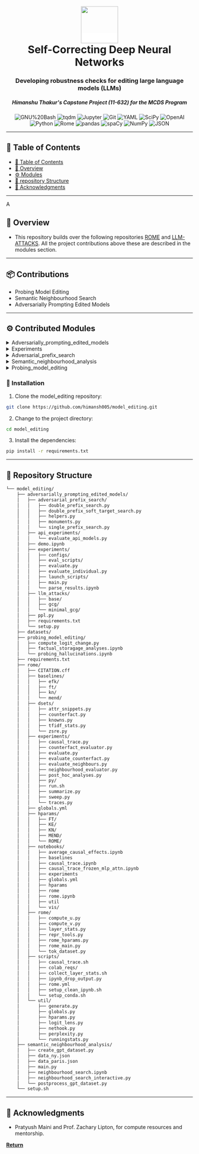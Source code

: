 <div align="center">
<h1 align="center">
<span style="background-color:white"><img src="https://mcds.cs.cmu.edu/sites/all/themes/mcds2015/images/mcdslogo.png" width="100" /></span>
<br>Self-Correcting Deep Neural Networks</h1>
<h3>Developing robustness checks for editing large language models (LLMs)</h3>
<h5>Himanshu Thakur's Capstone Project (11-632) for the MCDS Program</h3>

<p align="center">
<img src="https://img.shields.io/badge/GNU%20Bash-4EAA25.svg?style=flat-square&logo=GNU-Bash&logoColor=white" alt="GNU%20Bash" />
<img src="https://img.shields.io/badge/tqdm-FFC107.svg?style=flat-square&logo=tqdm&logoColor=black" alt="tqdm" />
<img src="https://img.shields.io/badge/Jupyter-F37626.svg?style=flat-square&logo=Jupyter&logoColor=white" alt="Jupyter" />
<img src="https://img.shields.io/badge/Git-F05032.svg?style=flat-square&logo=Git&logoColor=white" alt="Git" />
<img src="https://img.shields.io/badge/YAML-CB171E.svg?style=flat-square&logo=YAML&logoColor=white" alt="YAML" />
<img src="https://img.shields.io/badge/SciPy-8CAAE6.svg?style=flat-square&logo=SciPy&logoColor=white" alt="SciPy" />
<img src="https://img.shields.io/badge/OpenAI-412991.svg?style=flat-square&logo=OpenAI&logoColor=white" alt="OpenAI" />

<img src="https://img.shields.io/badge/Python-3776AB.svg?style=flat-square&logo=Python&logoColor=white" alt="Python" />
<img src="https://img.shields.io/badge/Rome-27272A.svg?style=flat-square&logo=Rome&logoColor=white" alt="Rome" />
<img src="https://img.shields.io/badge/pandas-150458.svg?style=flat-square&logo=pandas&logoColor=white" alt="pandas" />
<img src="https://img.shields.io/badge/spaCy-09A3D5.svg?style=flat-square&logo=spaCy&logoColor=white" alt="spaCy" />
<img src="https://img.shields.io/badge/NumPy-013243.svg?style=flat-square&logo=NumPy&logoColor=white" alt="NumPy" />
<img src="https://img.shields.io/badge/JSON-000000.svg?style=flat-square&logo=JSON&logoColor=white" alt="JSON" />
</p>
</div>

---

## 📖 Table of Contents
- [📖 Table of Contents](#-table-of-contents)
- [📍 Overview](#-overview)
- [⚙️ Modules](#modules)
- [📂 repository Structure](#-repository-structure)
- [👏 Acknowledgments](#-acknowledgments)

---
A

## 📍 Overview

- This repository builds over the following repositories [ROME](https://github.com/kmeng01/rome) and [LLM-ATTACKS](https://github.com/llm-attacks/llm-attacks). All the project contributions above these are described in the modules section.

---

## 📦 Contributions

- Probing Model Editing
- Semantic Neighbourhood Search
- Adversarially Prompting Edited Models

---

## ⚙️ Contributed Modules 

<details closed><summary>Adversarially_prompting_edited_models</summary>

| File                            | Summary       |
| ---                             | ---           |
| [ppl.py]({adversarially_prompting_edited_models/ppl.py})           | Metric to calculated perplexity |

</details>

<details closed><summary>Experiments</summary>

| File                                      | Summary       |
| ---                                       | ---           |
| [parse_results.ipynb]({adversarially_prompting_edited_models/experiments/parse_results.ipynb})        | Post-hoc analyses of results from edited model and metrics |
| [run.sh]({adversarially_prompting_edited_models/experiments/run.sh})                     | Used for evaluate_neighbours as long running eval job|
| [evaluate_counterfact.py]({adversarially_prompting_edited_models/experiments/evaluate_counterfact.py})    | Edits model one at a time, evaluates edited model using the counterfact_evaluator|
| [counterfact_evaluator.py]({{adversarially_prompting_edited_models/experiments/counterfact_evaluator.py})   | Metric to evaluate edited model on CounterFact dataset |
| [post_hoc_analyses.py]({adversarially_prompting_edited_models/experiments/post_hoc_analyses.py})       | Collection of routines to visualize and analyze results from evaluate_neighbours and evaluate_counterfact |
| [evaluate_neighbours.py]({adversarially_prompting_edited_models/experiments/evaluate_neighbours.py})     | Edits model one at a time, evaluates edited model using the neighbourhood_evaluator|
| [neighbourhood_evaluator.py]({adversarially_prompting_edited_models/experiments/neighbourhood_evaluator.py}) | Semantic Neighbourhood Search Metric |

</details>


<details closed><summary>Adversarial_prefix_search</summary>

| File                                               | Summary       |
| ---                                                | ---           |
| [monuments.py]({adversarially_prompting_edited_models/adversarial_prefix_search/monuments.py})                        | A list of monuments in the US and EUROPE, used to edit token space for prefix searches.|
| [single_prefix_search.py]({{adversarially_prompting_edited_models/adversarial_prefix_search/single_prefix_search.py})             | Learns a common prefix for finding side-effects of an edited model  |
| [double_prefix_soft_target_search.py]({{adversarially_prompting_edited_models/adversarial_prefix_search/double_prefix_soft_target_search.py}) | Learns two different prefixs for finding side-effects of an edited model, assuming any soft target |
| [helpers.py]({{adversarially_prompting_edited_models/adversarial_prefix_search/helpers.py})                          | Helper functions for prefix search algorithms |
| [double_prefix_search.py]({{adversarially_prompting_edited_models/adversarial_prefix_search/double_prefix_search.py})             | Learns two different prefixs for finding side-effects of an edited model, assuming the same target |

</details>


<details closed><summary>Semantic_neighbourhood_analysis</summary>

| File                                               | Summary       |
| ---                                                | ---           |
| [data_paris.json]({semantic_neighbourhood_analysis/data_paris.json})                     | Neighbourhood data generation from gpt3.5-turbo, for factual recall anayses |
| [data_ny.json]({semantic_neighbourhood_analysis/data_ny.json})                        | Neighbourhood data generation from gpt3.5-turbo, for factual recall anayses  |
| [create_gpt_dataset.py]({semantic_neighbourhood_analysis/create_gpt_dataset.py})               | Creates neighbourhood data from gpt3.5-turbo, for factual recall anayses, uses word2vec for neighbours |
| [neighbourhood_search_interactive.py]({semantic_neighbourhood_analysis/neighbourhood_search_interactive.py}) | Uses word2vec model for getting K neighbours, prompts edited model and measures Realtive Semantic Drift (RSD), allows testing in interactive mode |
| [postprocess_gpt_dataset.py]({semantic_neighbourhood_analysis/postprocess_gpt_dataset.py})          | Removes malformed data points generated by create_gpt_dataset.py |
| [neighbourhood_search.ipynb]({semantic_neighbourhood_analysis/neighbourhood_search.ipynb})          | Uses word2vec model for getting K neighbours, prompts edited model and measures Realtive Semantic Drift (RSD) |
| [main.py]({semantic_neighbourhood_analysis/main.py})                             | Evaluates an edited model on the dataset generated using create_gpt_dataset.py |

</details>

<details closed><summary>Probing_model_editing</summary>

| File                                            | Summary       |
| ---                                             | ---           |
| [probing_hallucinations.ipynb]({probing_model_editing/probing_hallucinations.ipynb})     | Notebook to capture logits changes in edited model, also functions to visualize the effects. |
| [compute_logit_change.py]({probing_model_editing/compute_logit_change.py})          | Function to capture logits changes in edited model. |
| [factual_storagage_analyses.ipynb]({probing_model_editing/factual_storagage_analyses.ipynb}) | Notebook to analyse if editing changes fact storage location using causal tracing. |

</details>

### 🔧 Installation

1. Clone the model_editing repository:
```sh
git clone https://github.com/himansh005/model_editing.git
```

2. Change to the project directory:
```sh
cd model_editing
```

3. Install the dependencies: 
```sh
pip install -r requirements.txt
```

---

## 📂 Repository Structure

```sh
└── model_editing/
    ├── adversarially_prompting_edited_models/
    │   ├── adversarial_prefix_search/
    │   │   ├── double_prefix_search.py
    │   │   ├── double_prefix_soft_target_search.py
    │   │   ├── helpers.py
    │   │   ├── monuments.py
    │   │   └── single_prefix_search.py
    │   ├── api_experiments/
    │   │   └── evaluate_api_models.py
    │   ├── demo.ipynb
    │   ├── experiments/
    │   │   ├── configs/
    │   │   ├── eval_scripts/
    │   │   ├── evaluate.py
    │   │   ├── evaluate_individual.py
    │   │   ├── launch_scripts/
    │   │   ├── main.py
    │   │   └── parse_results.ipynb
    │   ├── llm_attacks/
    │   │   ├── base/
    │   │   ├── gcg/
    │   │   └── minimal_gcg/
    │   ├── ppl.py
    │   ├── requirements.txt
    │   └── setup.py
    ├── datasets/
    ├── probing_model_editing/
    │   ├── compute_logit_change.py
    │   ├── factual_storagage_analyses.ipynb
    │   └── probing_hallucinations.ipynb
    ├── requirements.txt
    ├── rome/
    │   ├── CITATION.cff
    │   ├── baselines/
    │   │   ├── efk/
    │   │   ├── ft/
    │   │   ├── kn/
    │   │   └── mend/
    │   ├── dsets/
    │   │   ├── attr_snippets.py
    │   │   ├── counterfact.py
    │   │   ├── knowns.py
    │   │   ├── tfidf_stats.py
    │   │   └── zsre.py
    │   ├── experiments/
    │   │   ├── causal_trace.py
    │   │   ├── counterfact_evaluator.py
    │   │   ├── evaluate.py
    │   │   ├── evaluate_counterfact.py
    │   │   ├── evaluate_neighbours.py
    │   │   ├── neighbourhood_evaluator.py
    │   │   ├── post_hoc_analyses.py
    │   │   ├── py/
    │   │   ├── run.sh
    │   │   ├── summarize.py
    │   │   ├── sweep.py
    │   │   └── traces.py
    │   ├── globals.yml
    │   ├── hparams/
    │   │   ├── FT/
    │   │   ├── KE/
    │   │   ├── KN/
    │   │   ├── MEND/
    │   │   └── ROME/
    │   ├── notebooks/
    │   │   ├── average_causal_effects.ipynb
    │   │   ├── baselines
    │   │   ├── causal_trace.ipynb
    │   │   ├── causal_trace_frozen_mlp_attn.ipynb
    │   │   ├── experiments
    │   │   ├── globals.yml
    │   │   ├── hparams
    │   │   ├── rome
    │   │   ├── rome.ipynb
    │   │   ├── util
    │   │   └── vis/
    │   ├── rome/
    │   │   ├── compute_u.py
    │   │   ├── compute_v.py
    │   │   ├── layer_stats.py
    │   │   ├── repr_tools.py
    │   │   ├── rome_hparams.py
    │   │   ├── rome_main.py
    │   │   └── tok_dataset.py
    │   ├── scripts/
    │   │   ├── causal_trace.sh
    │   │   ├── colab_reqs/
    │   │   ├── collect_layer_stats.sh
    │   │   ├── ipynb_drop_output.py
    │   │   ├── rome.yml
    │   │   ├── setup_clean_ipynb.sh
    │   │   └── setup_conda.sh
    │   └── util/
    │       ├── generate.py
    │       ├── globals.py
    │       ├── hparams.py
    │       ├── logit_lens.py
    │       ├── nethook.py
    │       ├── perplexity.py
    │       └── runningstats.py
    ├── semantic_neighbourhood_analysis/
    │   ├── create_gpt_dataset.py
    │   ├── data_ny.json
    │   ├── data_paris.json
    │   ├── main.py
    │   ├── neighbourhood_search.ipynb
    │   ├── neighbourhood_search_interactive.py
    │   └── postprocess_gpt_dataset.py
    └── setup.sh

```
---


## 👏 Acknowledgments

- Pratyush Maini and Prof. Zachary Lipton, for compute resources and mentorship.

[**Return**](#Top)

